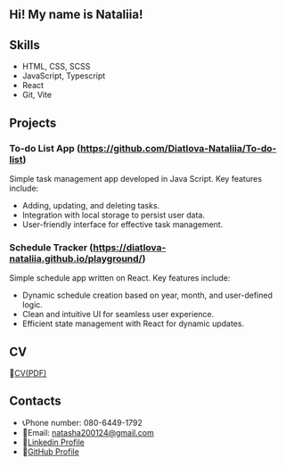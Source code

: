 ## Hi! My name is Nataliia!

## Skills
- HTML, CSS, SCSS
- JavaScript, Typescript
- React
- Git, Vite

## Projects
### To-do List App (https://github.com/Diatlova-Nataliia/To-do-list)
Simple task management app developed in Java Script. Key features include:
- Adding, updating, and deleting tasks.
- Integration with local storage to persist user data.
- User-friendly interface for effective task management.

### Schedule Tracker (https://diatlova-nataliia.github.io/playground/)
Simple schedule app written on React. Key features include:
- Dynamic schedule creation based on year, month, and user-defined logic.
- Clean and intuitive UI for seamless user experience.
- Efficient state management with React for dynamic updates.

## CV
📃[CV(PDF)](https://drive.google.com/file/d/1bPWKZeexGDiR8FBNbVmq1Uok2hVeNIPq/view?usp=drive_link)

## Contacts
- 📞Phone number: 080-6449-1792
- 📩Email: natasha200124@gmail.com
- 📎[Linkedin Profile](https://www.linkedin.com/in/nataliia-diatlova-8562752a1/)
- 👾[GitHub Profile](https://github.com/Diatlova-Nataliia)

